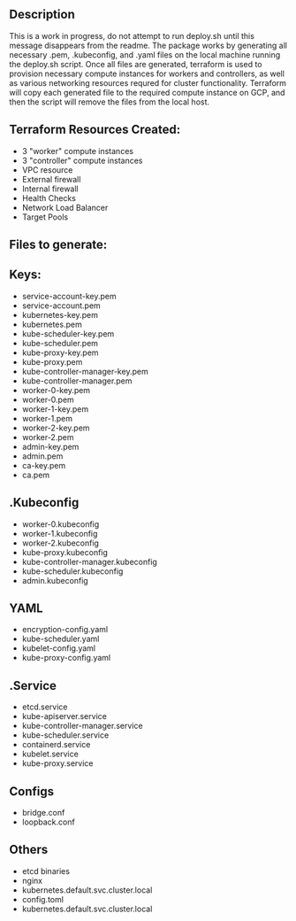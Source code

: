 Description
-----------
This is a work in progress, do not attempt to run deploy.sh until this message disappears from the readme.
The package works by generating all necessary .pem, .kubeconfig, and .yaml files on the local machine running the deploy.sh script. Once all files are generated, terraform is used to provision necessary compute instances for workers and controllers, as well as various networking resources requred for cluster functionality. Terraform will copy each generated file to the required compute instance on GCP, and then the script will remove the files from the local host.

Terraform Resources Created:
-----------------------------
* 3 "worker" compute instances
* 3 "controller" compute instances
* VPC resource
* External firewall
* Internal firewall
* Health Checks
* Network Load Balancer
* Target Pools


Files to generate:
------------------

Keys:
-----
* service-account-key.pem
* service-account.pem
* kubernetes-key.pem
* kubernetes.pem
* kube-scheduler-key.pem
* kube-scheduler.pem
* kube-proxy-key.pem
* kube-proxy.pem
* kube-controller-manager-key.pem
* kube-controller-manager.pem
* worker-0-key.pem
* worker-0.pem
* worker-1-key.pem
* worker-1.pem
* worker-2-key.pem
* worker-2.pem
* admin-key.pem
* admin.pem
* ca-key.pem
* ca.pem 

.Kubeconfig
-----------
* worker-0.kubeconfig
* worker-1.kubeconfig
* worker-2.kubeconfig
* kube-proxy.kubeconfig
* kube-controller-manager.kubeconfig
* kube-scheduler.kubeconfig
* admin.kubeconfig

YAML
-----
* encryption-config.yaml
* kube-scheduler.yaml
* kubelet-config.yaml
* kube-proxy-config.yaml

.Service
---------
* etcd.service
* kube-apiserver.service
* kube-controller-manager.service
* kube-scheduler.service
* containerd.service
* kubelet.service
* kube-proxy.service

Configs
-------
* bridge.conf
* loopback.conf

Others
-------
* etcd binaries
* nginx
* kubernetes.default.svc.cluster.local
* config.toml
* kubernetes.default.svc.cluster.local
